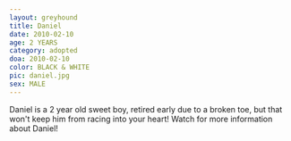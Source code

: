 ```yaml
---
layout: greyhound
title: Daniel
date: 2010-02-10
age: 2 YEARS
category: adopted
doa: 2010-02-10
color: BLACK & WHITE
pic: daniel.jpg
sex: MALE
---
```


Daniel is a 2 year old sweet boy, retired early due to a broken toe, but that won't keep him from racing into your heart!
Watch for more information about Daniel!
